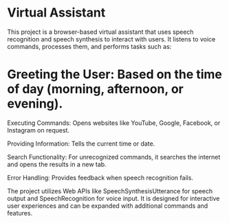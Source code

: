 # Virtual Assistant

This project is a browser-based virtual assistant that uses speech recognition and speech synthesis to interact with users. It listens to voice commands, processes them, and performs tasks such as:

# Greeting the User: Based on the time of day (morning, afternoon, or evening).

Executing Commands: Opens websites like YouTube, Google, Facebook, or Instagram on request.

Providing Information: Tells the current time or date.

Search Functionality: For unrecognized commands, it searches the internet and opens the results in a new tab.

Error Handling: Provides feedback when speech recognition fails.

The project utilizes Web APIs like SpeechSynthesisUtterance for speech output and SpeechRecognition for voice input. It is designed for interactive user experiences and can be expanded with additional commands and features.
